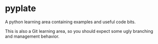 pyplate
=======

A python learning area containing examples and useful code bits.

This is also a Git learning area, so you should expect some ugly branching and management behavior.
